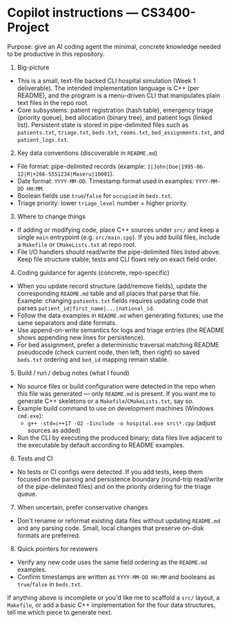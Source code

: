 # Copilot instructions — CS3400-Project

Purpose: give an AI coding agent the minimal, concrete knowledge needed to be productive in this repository.

1) Big-picture
- This is a small, text-file backed CLI hospital simulation (Week 1 deliverable). The intended implementation language is C++ (per README), and the program is a menu-driven CLI that manipulates plain text files in the repo root.
- Core subsystems: patient registration (hash table), emergency triage (priority queue), bed allocation (binary tree), and patient logs (linked list). Persistent state is stored in pipe-delimited files such as `patients.txt`, `triage.txt`, `beds.txt`, `rooms.txt`, `bed_assignments.txt`, and `patient_logs.txt`.

2) Key data conventions (discoverable in `README.md`)
- File format: pipe-delimited records (example: `1|John|Doe|1995-06-12|M|+266-5551234|Maseru|10001`).
- Date format: `YYYY-MM-DD`. Timestamp format used in examples: `YYYY-MM-DD HH:MM`.
- Boolean fields use `true`/`false` for `occupied` in `beds.txt`.
- Triage priority: lower `triage_level` number = higher priority.

3) Where to change things
- If adding or modifying code, place C++ sources under `src/` and keep a single `main` entrypoint (e.g. `src/main.cpp`). If you add build files, include a `Makefile` or `CMakeLists.txt` at repo root.
- File I/O handlers should read/write the pipe-delimited files listed above. Keep file structure stable; tests and CLI flows rely on exact field order.

4) Coding guidance for agents (concrete, repo-specific)
- When you update record structure (add/remove fields), update the corresponding `README.md` table and all places that parse that file. Example: changing `patients.txt` fields requires updating code that parses `patient_id|first_name|...|national_id`.
- Follow the data examples in `README.md` when generating fixtures; use the same separators and date formats.
- Use append-on-write semantics for logs and triage entries (the README shows appending new lines for persistence).
- For bed assignment, prefer a deterministic traversal matching README pseudocode (check current node, then left, then right) so saved `beds.txt` ordering and `bed_id` mapping remain stable.

5) Build / run / debug notes (what I found)
- No source files or build configuration were detected in the repo when this file was generated — only `README.md` is present. If you want me to generate C++ skeletons or a `Makefile`/`CMakeLists.txt`, say so.
- Example build command to use on development machines (Windows `cmd.exe`):
  - `g++ -std=c++17 -O2 -Iinclude -o hospital.exe src\*.cpp` (adjust sources as added)
- Run the CLI by executing the produced binary; data files live adjacent to the executable by default according to README examples.

6) Tests and CI
- No tests or CI configs were detected. If you add tests, keep them focused on the parsing and persistence boundary (round-trip read/write of the pipe-delimited files) and on the priority ordering for the triage queue.

7) When uncertain, prefer conservative changes
- Don't rename or reformat existing data files without updating `README.md` and any parsing code. Small, local changes that preserve on-disk formats are preferred.

8) Quick pointers for reviewers
- Verify any new code uses the same field ordering as the `README.md` examples.
- Confirm timestamps are written as `YYYY-MM-DD HH:MM` and booleans as `true`/`false` in `beds.txt`.

If anything above is incomplete or you'd like me to scaffold a `src/` layout, a `Makefile`, or add a basic C++ implementation for the four data structures, tell me which piece to generate next.
